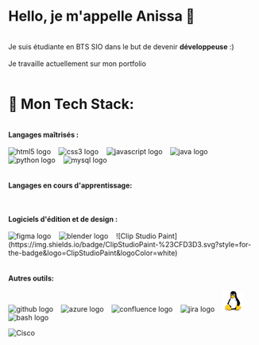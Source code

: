 
# Hello, je m'appelle Anissa 🌱
<br>
Je suis étudiante en BTS SIO dans le but de devenir <b>développeuse</b> :)
<br>
<br>
Je travaille actuellement sur mon portfolio
<br>
<br>

# 💫 Mon Tech Stack:

<br>
<b>Langages maîtrisés :</b>
<br>
<br>
<div align="left">
<img src="https://cdn.jsdelivr.net/gh/devicons/devicon/icons/html5/html5-original.svg" height="30" alt="html5 logo"  /><img width="12" />
<img src="https://cdn.jsdelivr.net/gh/devicons/devicon/icons/css3/css3-original.svg" height="30" alt="css3 logo"  /><img width="12" />
<img src="https://cdn.jsdelivr.net/gh/devicons/devicon/icons/javascript/javascript-original.svg" height="30" alt="javascript logo"  /><img width="12" />
<img src="https://cdn.jsdelivr.net/gh/devicons/devicon/icons/java/java-original.svg" height="30" alt="java logo"  /><img width="12" />
<img src="https://cdn.jsdelivr.net/gh/devicons/devicon/icons/python/python-original.svg" height="30" alt="python logo"  /><img width="12" />
<img src="https://cdn.jsdelivr.net/gh/devicons/devicon/icons/mysql/mysql-original.svg" height="30" alt="mysql logo"  /><img width="12" />
</div>
<br>
<br>
<b>Langages en cours d'apprentissage:</b>
<br>
<br>
<div align="left">
</div>


<br>
<br>
<b>Logiciels d'édition et de design :</b>
<br>
<br>
<div align="left">
<img src="https://cdn.jsdelivr.net/gh/devicons/devicon/icons/figma/figma-original.svg" height="30" alt="figma logo"  /><img width="12" />
<img src="https://cdn.jsdelivr.net/gh/devicons/devicon/icons/blender/blender-original.svg" height="30" alt="blender logo"  /><img width="12" />
![Clip Studio Paint](https://img.shields.io/badge/ClipStudioPaint-%23CFD3D3.svg?style=for-the-badge&logo=ClipStudioPaint&logoColor=white) 
</div>
<br>
<br>
<b>Autres outils:</b>
<br>
<br>
<div align="left">
<img src="https://cdn.jsdelivr.net/gh/devicons/devicon/icons/github/github-original.svg" height="30" alt="github logo"  /><img width="12" />
<img src="https://cdn.jsdelivr.net/gh/devicons/devicon/icons/azure/azure-original.svg" height="30" alt="azure logo"  /><img width="12" /> 
<img src="https://cdn.jsdelivr.net/gh/devicons/devicon/icons/confluence/confluence-original.svg" height="30" alt="confluence logo"  /><img width="12" />
<img src="https://cdn.jsdelivr.net/gh/devicons/devicon/icons/jira/jira-original.svg" height="30" alt="jira logo"  /><img width="12" />
<img src="https://raw.githubusercontent.com/devicons/devicon/master/icons/linux/linux-original.svg" alt="linux" width="42" height="42" />
<img src="https://cdn.jsdelivr.net/gh/devicons/devicon/icons/bash/bash-original.svg" height="30" alt="bash logo"  /><img width="12" />
  
![Cisco](https://img.shields.io/badge/cisco-%23049fd9.svg?style=for-the-badge&logo=cisco&logoColor=black) 
</div>
<br>
<br>



